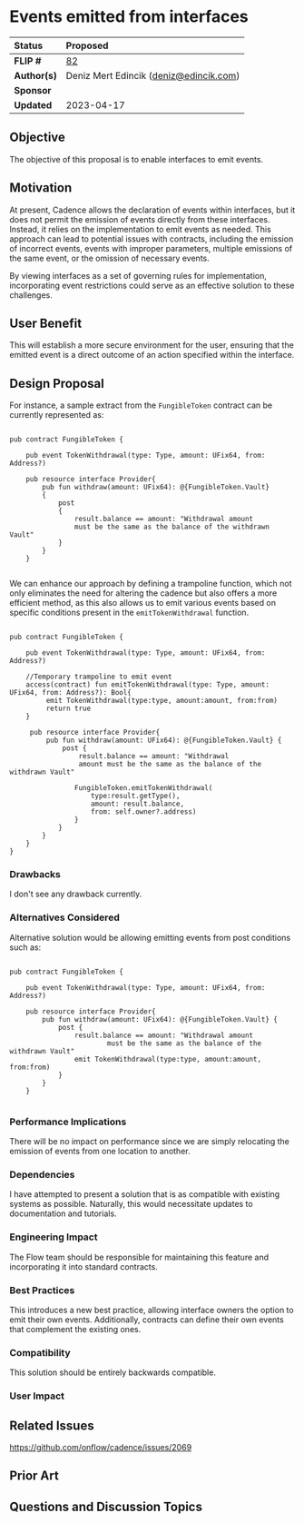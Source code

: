 # Events emitted from interfaces

| Status        | Proposed                                             |
:-------------- |:---------------------------------------------------- | 
| **FLIP #**    | [82](https://github.com/onflow/flips/pull/82/)       | 
| **Author(s)** | Deniz Mert Edincik (deniz@edincik.com)               | 
| **Sponsor**   |                                                      | 
| **Updated**   | 2023-04-17                                           | 

## Objective

The objective of this proposal is to enable interfaces to emit events.

## Motivation

At present, Cadence allows the declaration of events within interfaces, but it
does not permit the emission of events directly from these interfaces. Instead,
it relies on the implementation to emit events as needed.  This approach can
lead to potential issues with contracts, including the emission of incorrect
events, events with improper parameters, multiple emissions of the same event,
or the omission of necessary events. 

By viewing interfaces as a set of governing rules for implementation,
incorporating event restrictions could serve as an effective solution to these
challenges.

## User Benefit

This will establish a more secure environment for the user, ensuring that the
emitted event is a direct outcome of an action specified within the interface.

## Design Proposal

For instance, a sample extract from the `FungibleToken` contract can be currently
represented as:


```cadence 

pub contract FungibleToken {
   
    pub event TokenWithdrawal(type: Type, amount: UFix64, from: Address?)
   
    pub resource interface Provider{ 
        pub fun withdraw(amount: UFix64): @{FungibleToken.Vault} 
        { 
            post 
            { 
                result.balance == amount: "Withdrawal amount 
                must be the same as the balance of the withdrawn Vault" 
            } 
        } 
    }
 
```

We can enhance our approach by defining a trampoline function, which not only
eliminates the need for altering the cadence but also offers a more efficient
method, as this also allows us to emit various events based on specific conditions
present in the `emitTokenWithdrawal` function.



```cadence 

pub contract FungibleToken {
   
    pub event TokenWithdrawal(type: Type, amount: UFix64, from: Address?)
    
    //Temporary trampoline to emit event 
    access(contract) fun emitTokenWithdrawal(type: Type, amount: UFix64, from: Address?): Bool{ 
         emit TokenWithdrawal(type:type, amount:amount, from:from) 
         return true 
    }

     pub resource interface Provider{ 
         pub fun withdraw(amount: UFix64): @{FungibleToken.Vault} { 
             post { 
                 result.balance == amount: "Withdrawal
                 amount must be the same as the balance of the withdrawn Vault"
                
                FungibleToken.emitTokenWithdrawal(
                    type:result.getType(),
                    amount: result.balance, 
                    from: self.owner?.address) 
                } 
            } 
        } 
    }
}
```


### Drawbacks

I don't see any drawback currently. 


### Alternatives Considered

Alternative solution would be allowing emitting events from post conditions such
as:

```cadence 

pub contract FungibleToken {
   
    pub event TokenWithdrawal(type: Type, amount: UFix64, from: Address?)
   
    pub resource interface Provider{ 
        pub fun withdraw(amount: UFix64): @{FungibleToken.Vault} { 
            post { 
                result.balance == amount: "Withdrawal amount
                        must be the same as the balance of the withdrawn Vault" 
                emit TokenWithdrawal(type:type, amount:amount, from:from) 
            } 
        } 
    }
 
```


### Performance Implications

There will be no impact on performance since we are simply relocating the
emission of events from one location to another.


### Dependencies

I have attempted to present a solution that is as compatible with existing
systems as possible. Naturally, this would necessitate updates to documentation
and tutorials.

### Engineering Impact

The Flow team should be responsible for maintaining this feature and
incorporating it into standard contracts.

### Best Practices

This introduces a new best practice, allowing interface owners the option to
emit their own events. Additionally, contracts can define their own events that
complement the existing ones.

### Compatibility

This solution should be entirely backwards compatible.

### User Impact


## Related Issues

https://github.com/onflow/cadence/issues/2069

## Prior Art


## Questions and Discussion Topics

